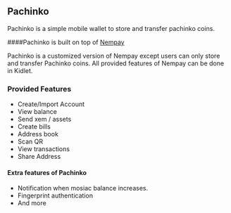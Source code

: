 ## Pachinko

Pachinko is a simple mobile wallet to store and transfer pachinko coins.

####Pachinko is built on top of [Nempay](https://github.com/dgarcia360/NEMPay)

Pachinko is a customized version of Nempay except users can only store and transfer Pachinko coins.
All provided features of Nempay can be done in Kidlet.
### Provided Features
* Create/Import Account
* View balance
* Send xem / assets
* Create bills
* Address book
* Scan QR
* View transactions
* Share Address

#### Extra features of Pachinko
* Notification when mosiac balance increases.
* Fingerprint authentication
* And more
